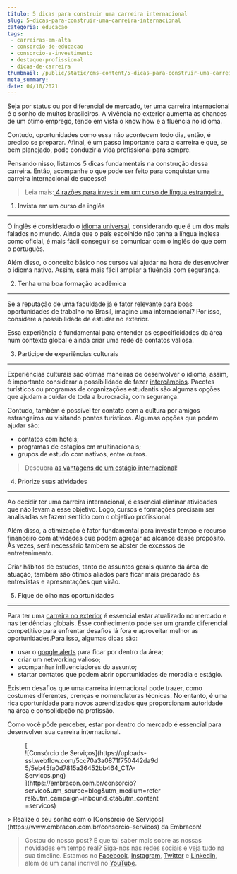 ```yaml
---
titulo: 5 dicas para construir uma carreira internacional
slug: 5-dicas-para-construir-uma-carreira-internacional
categoria: educacao
tags:
 - carreiras-em-alta
 - consorcio-de-educacao
 - consorcio-e-investimento
 - destaque-profissional
 - dicas-de-carreira
thumbnail: /public/static/cms-content/5-dicas-para-construir-uma-carreira-internacional.jpg
meta_summary: 
date: 04/10/2021
---
```

Seja por status ou por diferencial de mercado, ter uma carreira internacional é o sonho de muitos brasileiros. A vivência no exterior aumenta as chances de um ótimo emprego, tendo em vista o know how e a fluência no idioma.

Contudo, oportunidades como essa não acontecem todo dia, então, é preciso se preparar. Afinal, é um passo importante para a carreira e que, se bem planejado, pode conduzir a vida profissional para sempre.

Pensando nisso, listamos 5 dicas fundamentais na construção dessa carreira. Então, acompanhe o que pode ser feito para conquistar uma carreira internacional de sucesso!

> Leia mais:[ 4 razões para investir em um curso de língua estrangeira.](https://www.embracon.com.br/blog/4-razoes-para-investir-em-um-curso-de-idiomas-e-aprender-uma-nova-lingua)

1. Invista em um curso de inglês
--------------------------------

O inglês é considerado o [idioma universal](https://www.embracon.com.br/blog/entenda-a-importancia-de-aprender-a-falar-ingles), considerando que é um dos mais falados no mundo. Ainda que o país escolhido não tenha a língua inglesa como oficial, é mais fácil conseguir se comunicar com o inglês do que com o português.

Além disso, o conceito básico nos cursos vai ajudar na hora de desenvolver o idioma nativo. Assim, será mais fácil ampliar a fluência com segurança.

2. Tenha uma boa formação acadêmica
-----------------------------------

Se a reputação de uma faculdade já é fator relevante para boas oportunidades de trabalho no Brasil, imagine uma internacional? Por isso, considere a possibilidade de estudar no exterior.

Essa experiência é fundamental para entender as especificidades da área num contexto global e ainda criar uma rede de contatos valiosa.

3. Participe de experiências culturais
--------------------------------------

Experiências culturais são ótimas maneiras de desenvolver o idioma, assim, é importante considerar a possibilidade de fazer [intercâmbios](https://www.embracon.com.br/blog/por-que-fazer-um-intercambio-veja-7-bons-motivos). Pacotes turísticos ou programas de organizações estudantis são algumas opções que ajudam a cuidar de toda a burocracia, com segurança.

Contudo, também é possível ter contato com a cultura por amigos estrangeiros ou visitando pontos turísticos. Algumas opções que podem ajudar são:

- contatos com hotéis;
- programas de estágios em multinacionais;
- grupos de estudo com nativos, entre outros.

> Descubra [as vantagens de um estágio internacional](https://www.embracon.com.br/blog/estagio-internacional-entenda-como-funciona-e-quais-sao-as-vantagens)!

4. Priorize suas atividades
---------------------------

Ao decidir ter uma carreira internacional, é essencial eliminar atividades que não levam a esse objetivo. Logo, cursos e formações precisam ser analisadas se fazem sentido com o objetivo profissional.

Além disso, a otimização é fator fundamental para investir tempo e recurso financeiro com atividades que podem agregar ao alcance desse propósito. Às vezes, será necessário também se abster de excessos de entretenimento.

Criar hábitos de estudos, tanto de assuntos gerais quanto da área de atuação, também são ótimos aliados para ficar mais preparado às entrevistas e apresentações que virão.

5. Fique de olho nas oportunidades
----------------------------------

Para ter uma [carreira no exterior](https://www.embracon.com.br/blog/quais-as-maiores-vantagens-de-fazer-intercambio-nos-eua) é essencial estar atualizado no mercado e nas tendências globais. Esse conhecimento pode ser um grande diferencial competitivo para enfrentar desafios lá fora e aproveitar melhor as oportunidades.Para isso, algumas dicas são:

- usar o [google alerts](https://www.google.com.br/alerts) para ficar por dentro da área;
- criar um networking valioso;
- acompanhar influenciadores do assunto;
- startar contatos que podem abrir oportunidades de moradia e estágio.

Existem desafios que uma carreira internacional pode trazer, como costumes diferentes, crenças e nomenclaturas técnicas. No entanto, é uma rica oportunidade para novos aprendizados que proporcionam autoridade na área e consolidação na profissão.

Como você pôde perceber, estar por dentro do mercado é essencial para desenvolver sua carreira internacional.

<figure class="w-richtext-figure-type-image w-richtext-align-center" style="max-width:310px">[<div>![Consórcio de Serviços](https://uploads-ssl.webflow.com/5cc70a3a0871f750442da9d5/5eb45fa0d7815a36452bb464_CTA-Servicos.png)</div>](https://embracon.com.br/consorcio?servico&utm_source=blog&utm_medium=referral&utm_campaign=inbound_cta&utm_content=servicos)</figure>> Realize o seu sonho com o [Consórcio de Serviços](https://www.embracon.com.br/consorcio-servicos) da Embracon!

> Gostou do nosso post? E que tal saber mais sobre as nossas novidades em tempo real? Siga-nos nas redes sociais e veja tudo na sua timeline. Estamos no [Facebook](https://www.facebook.com/embracon/), [Instagram](https://www.instagram.com/embraconoficial/), [Twitter](https://twitter.com/embracon) e [LinkedIn](https://www.linkedin.com/company/1018875/), além de um canal incrível no [YouTube](https://www.youtube.com/channel/UCL-Y0mv9zc73Iek48NLUBzQ).
